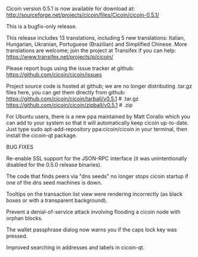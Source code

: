 Cicoin version 0.5.1 is now available for download at:
http://sourceforge.net/projects/cicoin/files/Cicoin/cicoin-0.5.1/

This is a bugfix-only release.

This release includes 13 translations, including 5 new translations:
Italian, Hungarian, Ukranian, Portuguese (Brazilian) and Simplified Chinese.
More translations are welcome; join the project at Transifex if you can help:
https://www.transifex.net/projects/p/cicoin/

Please report bugs using the issue tracker at github:
https://github.com/cicoin/cicoin/issues

Project source code is hosted at github; we are no longer
distributing .tar.gz files here, you can get them
directly from github:
https://github.com/cicoin/cicoin/tarball/v0.5.1  # .tar.gz
https://github.com/cicoin/cicoin/zipball/v0.5.1  # .zip

For Ubuntu users, there is a new ppa maintained by Matt Corallo which
you can add to your system so that it will automatically keep
cicoin up-to-date.  Just type
sudo apt-add-repository ppa:cicoin/cicoin
in your terminal, then install the cicoin-qt package.


BUG FIXES

Re-enable SSL support for the JSON-RPC interface (it was unintentionally
disabled for the 0.5.0 release binaries).

The code that finds peers via "dns seeds" no longer stops cicoin startup
if one of the dns seed machines is down.

Tooltips on the transaction list view were rendering incorrectly (as black boxes
or with a transparent background).

Prevent a denial-of-service attack involving flooding a cicoin node with
orphan blocks.

The wallet passphrase dialog now warns you if the caps lock key was pressed.

Improved searching in addresses and labels in cicoin-qt.
